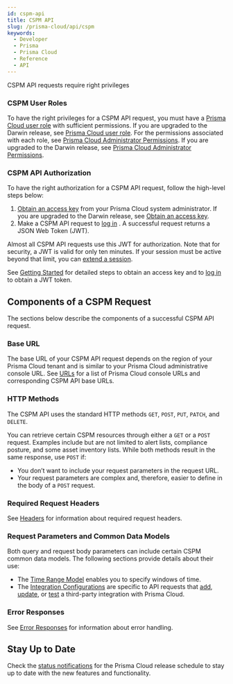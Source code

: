 ```yaml
---
id: cspm-api
title: CSPM API
slug: /prisma-cloud/api/cspm
keywords:
  - Developer
  - Prisma
  - Prisma Cloud
  - Reference
  - API
---
```


CSPM API requests require right privileges

### CSPM User Roles

To have the right privileges for a CSPM API request, you must have a [Prisma Cloud user role](https://docs.prismacloud.io/en/classic/cspm-admin-guide/manage-prisma-cloud-administrators/prisma-cloud-administrator-roles) with sufficient permissions. If you are upgraded to the Darwin release, see [Prisma Cloud user role](https://docs.prismacloud.io/en/enterprise-edition/content-collections/administration/prisma-cloud-administrator-roles).
For the permissions associated with each role, see [Prisma Cloud Administrator Permissions](https://docs.prismacloud.io/en/classic/cspm-admin-guide/manage-prisma-cloud-administrators/prisma-cloud-admin-permissions). If you are upgraded to the Darwin release, see [Prisma Cloud Administrator Permissions](https://docs.prismacloud.io/en/enterprise-edition/content-collections/administration/prisma-cloud-admin-permissions).

### CSPM API Authorization

To have the right authorization for a CSPM API request, follow the high-level steps below:

1. [Obtain an access key](https://docs.prismacloud.io/en/classic/cspm-admin-guide/manage-prisma-cloud-administrators/create-access-keys) from your Prisma Cloud system administrator. If you are upgraded to the Darwin release, see [Obtain an access key](https://docs.prismacloud.io/en/enterprise-edition/content-collections/administration/create-access-keys).
2. Make a CSPM API request to [log in](/prisma-cloud/api/cspm/app-login) . A successful request returns a JSON Web Token (JWT).

Almost all CSPM API requests use this JWT for authorization.
Note that for security, a JWT is valid for only ten minutes. If your session must be active beyond that limit, you can [extend a session](/prisma-cloud/api/cspm/extend-session).

See [Getting Started](/prisma-cloud/docs/cspm/cspm-gs) for detailed steps to obtain an access key and to [log in](/prisma-cloud/api/cspm/app-login) to obtain a JWT token.

## Components of a CSPM Request

The sections below describe the components of a successful CSPM API request.

### Base URL

The base URL of your CSPM API request depends on the region of your Prisma Cloud tenant and is similar to your Prisma Cloud administrative console URL. See [URLs](/prisma-cloud/api/cspm/api-urls) for a list of Prisma Cloud console URLs and corresponding CSPM API base URLs.

### HTTP Methods

The CSPM API uses the standard HTTP methods `GET`, `POST`, `PUT`, `PATCH`, and `DELETE`.

You can retrieve certain CSPM resources through either a `GET` or a `POST` request. Examples include but are not limited to alert lists, compliance posture, and some asset inventory lists. While both methods result in the same response, use `POST` if:

- You don’t want to include your request parameters in the request URL.
- Your request parameters are complex and, therefore, easier to define in the body of a `POST` request.

### Required Request Headers

See [Headers](/prisma-cloud/api/cspm/api-headers) for information about required request headers.

### Request Parameters and Common Data Models

Both query and request body parameters can include certain CSPM common data models. The following sections provide details about their use:

- The [Time Range Model](/prisma-cloud/api/cspm/api-time-range-model) enables you to specify windows of time.
- The [Integration Configurations](/prisma-cloud/api/cspm/api-integration-config) are specific to API requests that [add](/prisma-cloud/api/cspm/save-integration), [update](/prisma-cloud/api/cspm/update-integration), or [test](/prisma-cloud/api/cspm/test-integration) a third-party integration with Prisma Cloud.

### Error Responses

See [Error Responses](/prisma-cloud/api/cspm/api-errors) for information about error handling.

## Stay Up to Date

Check the [status notifications](https://status.paloaltonetworks.com/) for the Prisma Cloud release schedule to stay up to date with the new features and functionality.

